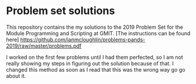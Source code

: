 # Problem set solutions

This repository contains the my solutions to the 2019 Problem Set for the Module Programming and Scripting at GMIT.
[The instructions can be found here] https://github.com/ianmcloughlin/problems-pands-2019/raw/master/problems.pdf

I worked on the first few problems until I had them perfected, so I am not really showing my steps in figuring out the solution because of that. I changed this method as soon as I read that this was the wrong way go go about it.
## 
